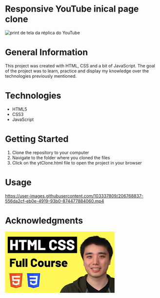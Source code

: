 # Responsive YouTube inical page clone
![print de tela da réplica do YouTube](https://i.imgur.com/s7zvoMX.png)

# General Information
This project was created with HTML, CSS and a bit of JavaScript. The goal of the project was to learn, practice and display my knowledge over the technologies previously mentioned.

# Technologies
* HTML5
* CSS3
* JavaScript

# Getting Started
1. Clone the repository to your computer
2. Navigate to the folder where you cloned the files
3. Click on the ytClone.html file to open the project in your browser

# Usage
https://user-images.githubusercontent.com/103337809/206768837-556da2cf-eb0e-4919-93b0-874477884060.mp4

# Acknowledgments
[![Watch the video](thumbnails/htmlncss.webp)](https://youtu.be/G3e-cpL7ofc)
